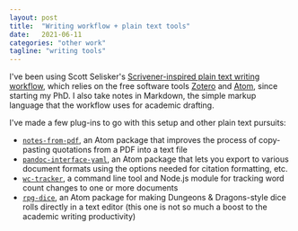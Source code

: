 ```yaml
---
layout: post
title:  "Writing workflow + plain text tools"
date:   2021-06-11
categories: "other work"
tagline: "writing tools"
---
```


I've been using Scott Selisker's [Scrivener-inspired plain text writing workflow](http://u.arizona.edu/~selisker/post/workflow/), which relies on the free software tools [Zotero](https://www.zotero.org/) and [Atom](https://atom.io/), since starting my PhD. I also take notes in Markdown, the simple markup language that the workflow uses for academic drafting.

I've made a few plug-ins to go with this setup and other plain text pursuits:

- [`notes-from-pdf`](https://atom.io/packages/notes-from-pdf), an Atom package that improves the process of copy-pasting quotations from a PDF into a text file
- [`pandoc-interface-yaml`](https://atom.io/packages/pandoc-interface-yaml), an Atom package that lets you export to various document formats using the options needed for citation formatting, etc.
- [`wc-tracker`](https://www.npmjs.com/package/wc-tracker), a command line tool and Node.js module for tracking word count changes to one or more documents
- [`rpg-dice`](https://atom.io/packages/rpg-dice), an Atom package for making Dungeons & Dragons-style dice rolls directly in a text editor (this one is not so much a boost to the academic writing productivity)
